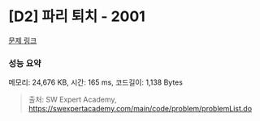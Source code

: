 # [D2] 파리 퇴치 - 2001 

[문제 링크](https://swexpertacademy.com/main/code/problem/problemDetail.do?contestProbId=AV5PzOCKAigDFAUq) 

### 성능 요약

메모리: 24,676 KB, 시간: 165 ms, 코드길이: 1,138 Bytes



> 출처: SW Expert Academy, https://swexpertacademy.com/main/code/problem/problemList.do